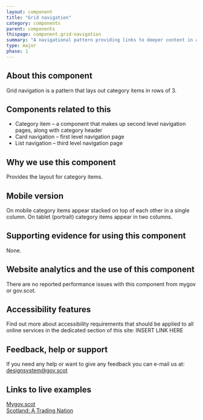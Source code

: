 ```yaml
---
layout: component
title: "Grid navigation"
category: components
parent: components
thispage: component.grid-navigation
summary: "A navigational pattern providing links to deeper content in a grid format"
type: major
phase: 1
---
```


## About this component
Grid navigation is a pattern that lays out category items in rows of 3.

## Components related to this
* Category item – a component that makes up second level navigation pages, along with category header
* Card navigation – first level navigation page
* List navigation – third level navigation page  

## Why we use this component
Provides the layout for category items.

## Mobile version  
On mobile category items appear stacked on top of each other in a single column. On tablet (portrait) category items appear in two columns.

## Supporting evidence for using this component
None.  

## Website analytics and the use of this component
There are no reported performance issues with this component from mygov or gov.scot.

## Accessibility features
Find out more about accessibility requirements that should be applied to all online services in the dedicated section of this site: INSERT LINK HERE

## Feedback, help or support
If you need any help or want to give any feedback you can e-mail us at:
[designsystem@gov.scot](mailto:designsystem@gov.scot)  

## Links to live examples  

[Mygov.scot](https://www.mygov.scot/business/)  
[Scotland: A Trading Nation](https://tradingnation.mygov.scot/sectors/)
